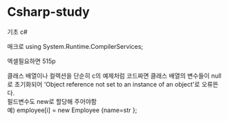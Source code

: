 # Csharp-study
기초 c#

매크로 using System.Runtime.CompilerServices;

엑셀필요하면 515p

클래스 배열이나 컬렉션을 단순히 c의 예제처럼 코드짜면 클래스 배열의 변수들이 null로 초기화되어 'Object reference not set to an instance of an object'로 오류뜬다.<br/>
필드변수도 new로 할당해 주어야함 <br/>
예)                 employee[i] = new Employee {name=str }; <br/>



